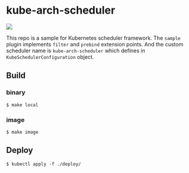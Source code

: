 # kube-arch-scheduler

![](https://github.com/jatalocks/kube-arch-scheduler/workflows/Go/badge.svg)

This repo is a sample for Kubernetes scheduler framework. The `sample` plugin implements `filter` and `prebind` extension points. 
And the custom scheduler name is `kube-arch-scheduler` which defines in `KubeSchedulerConfiguration` object.

## Build

### binary
```shell
$ make local
```

### image
```shell
$ make image
```

## Deploy

```shell
$ kubectl apply -f ./deploy/
```

